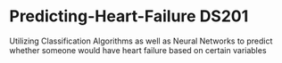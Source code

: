 # Predicting-Heart-Failure DS201
Utilizing Classification Algorithms as well as Neural Networks to predict whether someone would have heart failure based on certain variables
